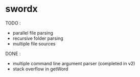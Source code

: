 # swordx 
TODO :
- parallel file parsing
- recursive folder parsing
- multiple file sources

DONE :
+ multiple command line argument parser (completed in v2)
+ stack overflow in getWord
